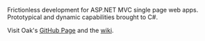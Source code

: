 Frictionless development for ASP.NET MVC single page web apps. Prototypical and dynamic capabilities brought to C#.

Visit Oak's <a href="http://amirrajan.github.com/Oak/">GitHub Page</a> and the <a href="https://github.com/amirrajan/oak/wiki">wiki</a>.
